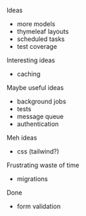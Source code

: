 Ideas
- more models
- thymeleaf layouts
- scheduled tasks
- test coverage

Interesting ideas
- caching

Maybe useful ideas
- background jobs
- tests
- message queue
- authentication

Meh ideas
- css (tailwind?)

Frustrating waste of time
- migrations

Done
- form validation